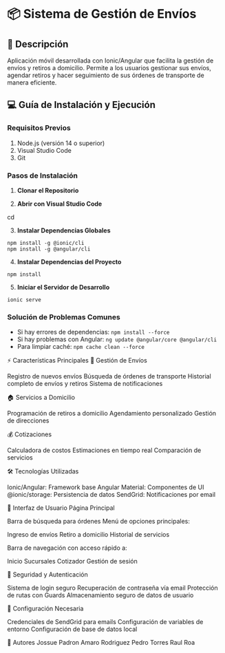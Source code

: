 # 📦 Sistema de Gestión de Envíos

## 📱 Descripción
Aplicación móvil desarrollada con Ionic/Angular que facilita la gestión de envíos y retiros a domicilio. 
Permite a los usuarios gestionar sus envíos, agendar retiros y hacer seguimiento de sus órdenes de transporte de manera eficiente.

## 💻 Guía de Instalación y Ejecución

### Requisitos Previos
1. Node.js (versión 14 o superior)
2. Visual Studio Code
3. Git

### Pasos de Instalación

1. **Clonar el Repositorio**


2. **Abrir con Visual Studio Code**

cd 


3. **Instalar Dependencias Globales**
```
npm install -g @ionic/cli
npm install -g @angular/cli
```

4. **Instalar Dependencias del Proyecto**
```
npm install
```

5. **Iniciar el Servidor de Desarrollo**
```
ionic serve
```

### Solución de Problemas Comunes
- Si hay errores de dependencias: `npm install --force`
- Si hay problemas con Angular: `ng update @angular/core @angular/cli`
- Para limpiar caché: `npm cache clean --force`

⚡ Características Principales
🚚 Gestión de Envíos

Registro de nuevos envíos
Búsqueda de órdenes de transporte
Historial completo de envíos y retiros
Sistema de notificaciones

🏠 Servicios a Domicilio

Programación de retiros a domicilio
Agendamiento personalizado
Gestión de direcciones

💰 Cotizaciones

Calculadora de costos
Estimaciones en tiempo real
Comparación de servicios

🛠 Tecnologías Utilizadas

Ionic/Angular: Framework base
Angular Material: Componentes de UI
@ionic/storage: Persistencia de datos
SendGrid: Notificaciones por email

📱 Interfaz de Usuario
Página Principal

Barra de búsqueda para órdenes
Menú de opciones principales:

Ingreso de envíos
Retiro a domicilio
Historial de servicios


Barra de navegación con acceso rápido a:

Inicio
Sucursales
Cotizador
Gestión de sesión



🔐 Seguridad y Autenticación

Sistema de login seguro
Recuperación de contraseña vía email
Protección de rutas con Guards
Almacenamiento seguro de datos de usuario

🔧 Configuración Necesaria

Credenciales de SendGrid para emails
Configuración de variables de entorno
Configuración de base de datos local

👤 Autores
Jossue Padron
Amaro Rodriguez
Pedro Torres
Raul Roa
